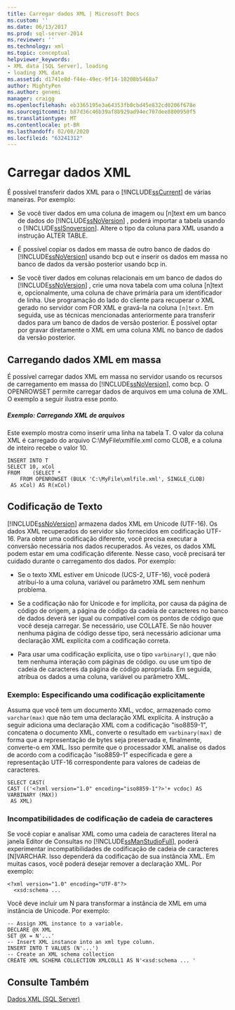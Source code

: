 ```yaml
---
title: Carregar dados XML | Microsoft Docs
ms.custom: ''
ms.date: 06/13/2017
ms.prod: sql-server-2014
ms.reviewer: ''
ms.technology: xml
ms.topic: conceptual
helpviewer_keywords:
- XML data [SQL Server], loading
- loading XML data
ms.assetid: d1741e8d-f44e-49ec-9f14-10208b5468a7
author: MightyPen
ms.author: genemi
manager: craigg
ms.openlocfilehash: eb3365195e3a64353fb0cbd45e832cd0206f678e
ms.sourcegitcommit: b87d36c46b39af8b929ad94ec707dee8800950f5
ms.translationtype: MT
ms.contentlocale: pt-BR
ms.lasthandoff: 02/08/2020
ms.locfileid: "63241312"
---
```

# <a name="load-xml-data"></a>Carregar dados XML
  É possível transferir dados XML para o [!INCLUDE[ssCurrent](../../includes/sscurrent-md.md)] de várias maneiras. Por exemplo:  
  
-   Se você tiver dados em uma coluna de imagem ou [n]text em um banco de dados do [!INCLUDE[ssNoVersion](../../includes/ssnoversion-md.md)] , poderá importar a tabela usando o [!INCLUDE[ssISnoversion](../../includes/ssisnoversion-md.md)]. Altere o tipo da coluna para XML usando a instrução ALTER TABLE.  
  
-   É possível copiar os dados em massa de outro banco de dados do [!INCLUDE[ssNoVersion](../../includes/ssnoversion-md.md)] usando bcp out e inserir os dados em massa no banco de dados da versão posterior usando bcp in.  
  
-   Se você tiver dados em colunas relacionais em um banco de dados do [!INCLUDE[ssNoVersion](../../includes/ssnoversion-md.md)] , crie uma nova tabela com uma coluna [n]text e, opcionalmente, uma coluna de chave primária para um identificador de linha. Use programação do lado do cliente para recuperar o XML gerado no servidor com FOR XML e gravá-la na coluna `[n]text`. Em seguida, use as técnicas mencionadas anteriormente para transferir dados para um banco de dados de versão posterior. É possível optar por gravar diretamente o XML em uma coluna XML no banco de dados da versão posterior.  
  
## <a name="bulk-loading-xml-data"></a>Carregando dados XML em massa  
 É possível carregar dados XML em massa no servidor usando os recursos de carregamento em massa do [!INCLUDE[ssNoVersion](../../includes/ssnoversion-md.md)], como bcp. O OPENROWSET permite carregar dados de arquivos em uma coluna de XML. O exemplo a seguir ilustra esse ponto.  
  
##### <a name="example-loading-xml-from-files"></a>Exemplo: Carregando XML de arquivos  
 Este exemplo mostra como inserir uma linha na tabela T. O valor da coluna XML é carregado do arquivo C:\MyFile\xmlfile.xml como CLOB, e a coluna de inteiro recebe o valor 10.  
  
```  
INSERT INTO T  
SELECT 10, xCol  
FROM    (SELECT *      
    FROM OPENROWSET (BULK 'C:\MyFile\xmlfile.xml', SINGLE_CLOB)   
 AS xCol) AS R(xCol)  
```  
  
## <a name="text-encoding"></a>Codificação de Texto  
 [!INCLUDE[ssNoVersion](../../includes/ssnoversion-md.md)] armazena dados XML em Unicode (UTF-16). Os dados XML recuperados do servidor são fornecidos em codificação UTF-16. Para obter uma codificação diferente, você precisa executar a conversão necessária nos dados recuperados. Às vezes, os dados XML podem estar em uma codificação diferente. Nesse caso, você precisará ter cuidado durante o carregamento dos dados. Por exemplo:  
  
-   Se o texto XML estiver em Unicode (UCS-2, UTF-16), você poderá atribuí-lo a uma coluna, variável ou parâmetro XML sem nenhum problema.  
  
-   Se a codificação não for Unicode e for implícita, por causa da página de código de origem, a página de código da cadeia de caracteres no banco de dados deverá ser igual ou compatível com os pontos de código que você deseja carregar. Se necessário, use COLLATE. Se não houver nenhuma página de código desse tipo, será necessário adicionar uma declaração XML explícita com a codificação correta.  
  
-   Para usar uma codificação explícita, use o tipo `varbinary()`, que não tem nenhuma interação com páginas de código. ou use um tipo de cadeia de caracteres da página de código apropriada. Em seguida, atribua os dados a uma coluna, variável ou parâmetro XML.  
  
### <a name="example-explicitly-specifying-an-encoding"></a>Exemplo: Especificando uma codificação explicitamente  
 Assuma que você tem um documento XML, vcdoc, armazenado como `varchar(max)` que não tem uma declaração XML explícita. A instrução a seguir adiciona uma declaração XML com a codificação "iso8859-1", concatena o documento XML, converte o resultado em `varbinary(max)` de forma que a representação de bytes seja preservada e, finalmente, converte-o em XML. Isso permite que o processador XML analise os dados de acordo com a codificação "iso8859-1" especificada e gere a representação UTF-16 correspondente para valores de cadeias de caracteres.  
  
```  
SELECT CAST(   
CAST (('<?xml version="1.0" encoding="iso8859-1"?>'+ vcdoc) AS VARBINARY (MAX))   
 AS XML)  
```  
  
### <a name="string-encoding-incompatibilities"></a>Incompatibilidades de codificação de cadeia de caracteres  
 Se você copiar e analisar XML como uma cadeia de caracteres literal na janela Editor de Consultas no [!INCLUDE[ssManStudioFull](../../includes/ssmanstudiofull-md.md)], poderá experimentar incompatibilidades de codificação de cadeia de caracteres [N]VARCHAR. Isso dependerá da codificação de sua instância XML. Em muitas casos, você poderá desejar remover a declaração XML. Por exemplo:  
  
```  
<?xml version="1.0" encoding="UTF-8"?>  
  <xsd:schema ...  
```  
  
 Você deve incluir um N para transformar a instância de XML em uma instância de Unicode. Por exemplo:  
  
```  
-- Assign XML instance to a variable.  
DECLARE @X XML  
SET @X = N'...'  
-- Insert XML instance into an xml type column.  
INSERT INTO T VALUES (N'...')  
-- Create an XML schema collection  
CREATE XML SCHEMA COLLECTION XMLCOLL1 AS N'<xsd:schema ... '  
```  
  
## <a name="see-also"></a>Consulte Também  
 [Dados XML &#40;SQL Server&#41;](xml-data-sql-server.md)  
  
  
